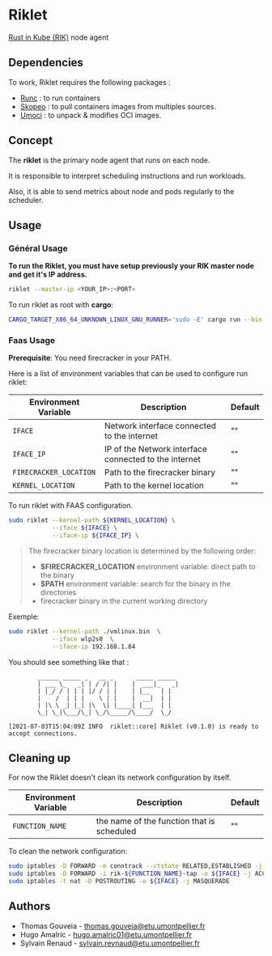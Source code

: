 # Riklet

[Rust in Kube (RIK)](https://github.com/dev-sys-do/rik) node agent

## Dependencies

To work, Riklet requires the following packages :

- [Runc](https://github.com/opencontainers/runc) : to run containers
- [Skopeo](https://github.com/containers/skopeo) : to pull containers images
  from multiples sources.
- [Umoci](https://github.com/opencontainers/umoci) : to unpack & modifies OCI
  images.

## Concept

The **riklet** is the primary node agent that runs on each node.

It is responsible to interpret scheduling instructions and run workloads.

Also, it is able to send metrics about node and pods regularly to the scheduler.

## Usage

### Général Usage

**To run the Riklet, you must have setup previously your RIK master node and get
it's IP address.**

```bash
riklet --master-ip <YOUR_IP>:<PORT>
```

To run riklet as root with **cargo**:

```bash
CARGO_TARGET_X86_64_UNKNOWN_LINUX_GNU_RUNNER='sudo -E' cargo run --bin riklet
```

### Faas Usage

**Prerequisite**: You need firecracker in your PATH.

Here is a list of environment variables that can be used to configure run riklet:

| Environment Variable   | Description                                                                                                             | Default |
| ---------------------- | ----------------------------------------------------------------------------------------------------------------------- | ------- |
| `IFACE`                | Network interface connected to the internet                                                                             | ""      |
| `IFACE_IP`             | IP of the Network interface connected to the internet                                                                   | ""      |
| `FIRECRACKER_LOCATION` | Path to the firecracker binary                                                                                          | ""      |
| `KERNEL_LOCATION`      | Path to the kernel location                                                                                             | ""      |

To run riklet with FAAS configuration.

```bash
sudo riklet --kernel-path ${KERNEL_LOCATION} \
            --iface ${IFACE} \
            --iface-ip ${IFACE_IP} \
```

> The firecracker binary location is determined by the following order:
>
> - **$FIRECRACKER_LOCATION** environment variable: direct path to the binary
> - **$PATH** environment variable: search for the binary in the directories
> - firecracker binary in the current working directory

Exemple:

```bash
sudo riklet --kernel-path ./vmlinux.bin  \
            --iface wlp2s0  \
            --iface-ip 192.168.1.84
```

You should see something like that :

```
        ______ _____ _   __ _      _____ _____
        | ___ \_   _| | / /| |    |  ___|_   _|
        | |_/ / | | | |/ / | |    | |__   | |
        |    /  | | |    \ | |    |  __|  | |
        | |\ \ _| |_| |\  \| |____| |___  | |
        \_| \_|\___/\_| \_/\_____/\____/  \_/

[2021-07-03T15:04:09Z INFO  riklet::core] Riklet (v0.1.0) is ready to accept connections.
```

## Cleaning up

For now the Riklet doesn't clean its network configuration by itself.

| Environment Variable | Description                                | Default |
| -------------------- | ------------------------------------------ | ------- |
| `FUNCTION_NAME`      | the name of the function that is scheduled | ""      |

To clean the network configuration:

```bash
sudo iptables -D FORWARD -m conntrack --ctstate RELATED,ESTABLISHED -j ACCEPT
sudo iptables -D FORWARD -i rik-${FUNCTION_NAME}-tap -o ${IFACE} -j ACCEPT
sudo iptables -t nat -D POSTROUTING -o ${IFACE} -j MASQUERADE
```

## Authors

- Thomas Gouveia - <thomas.gouveia@etu.umontpellier.fr>
- Hugo Amalric - <hugo.amalric01@etu.umontpellier.fr>
- Sylvain Renaud - <sylvain.reynaud@etu.umontpellier.fr>
